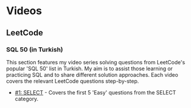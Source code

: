 # Videos

## LeetCode 

### SQL 50 (in Turkish)
This section features my video series solving questions from LeetCode's popular 'SQL 50' list in Turkish. My aim is to assist those learning or practicing SQL and to share different solution approaches. Each video covers the relevant LeetCode questions step-by-step.

- [#1: SELECT](www.youtube.com/watch?v=QpldJGX8lpI&feature=youtu.be) - Covers the first 5 'Easy' questions from the SELECT category.